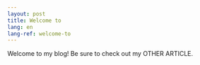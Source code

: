 ```yaml
---
layout: post
title: Welcome to 
lang: en
lang-ref: welcome-to
---
```


Welcome to my blog! Be sure to check out my OTHER ARTICLE.